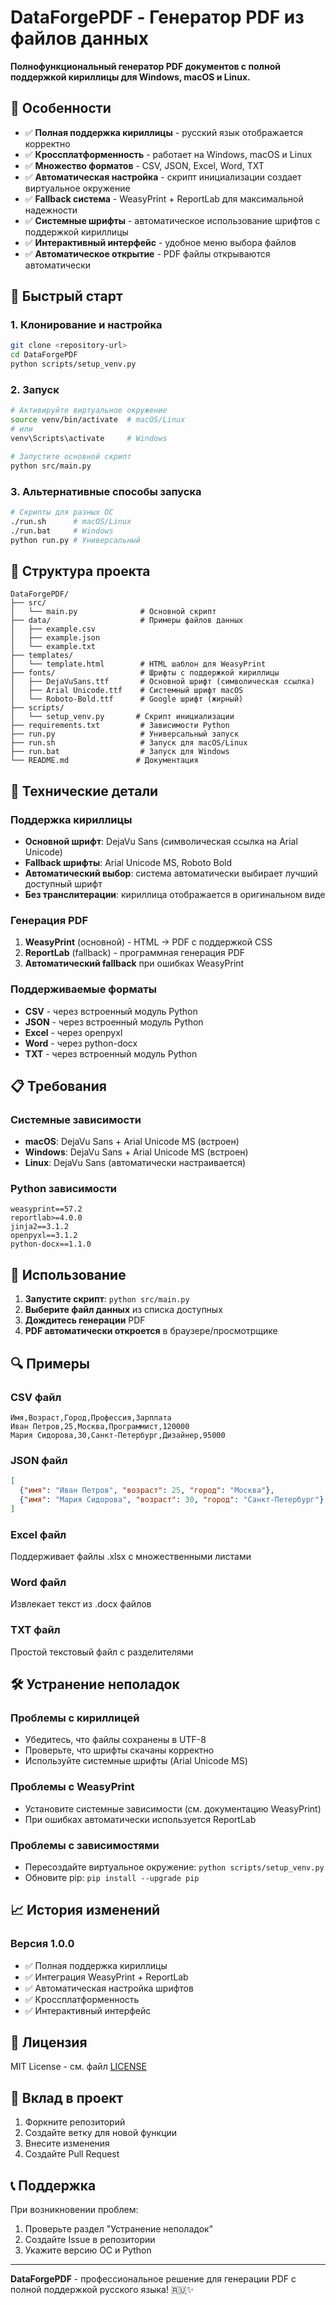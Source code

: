 # DataForgePDF - Генератор PDF из файлов данных

**Полнофункциональный генератор PDF документов с полной поддержкой кириллицы для Windows, macOS и Linux.**

## 🌟 Особенности

- ✅ **Полная поддержка кириллицы** - русский язык отображается корректно
- ✅ **Кроссплатформенность** - работает на Windows, macOS и Linux
- ✅ **Множество форматов** - CSV, JSON, Excel, Word, TXT
- ✅ **Автоматическая настройка** - скрипт инициализации создает виртуальное окружение
- ✅ **Fallback система** - WeasyPrint + ReportLab для максимальной надежности
- ✅ **Системные шрифты** - автоматическое использование шрифтов с поддержкой кириллицы
- ✅ **Интерактивный интерфейс** - удобное меню выбора файлов
- ✅ **Автоматическое открытие** - PDF файлы открываются автоматически

## 🚀 Быстрый старт

### 1. Клонирование и настройка
```bash
git clone <repository-url>
cd DataForgePDF
python scripts/setup_venv.py
```

### 2. Запуск
```bash
# Активируйте виртуальное окружение
source venv/bin/activate  # macOS/Linux
# или
venv\Scripts\activate     # Windows

# Запустите основной скрипт
python src/main.py
```

### 3. Альтернативные способы запуска
```bash
# Скрипты для разных ОС
./run.sh      # macOS/Linux
./run.bat     # Windows
python run.py # Универсальный
```

## 📁 Структура проекта

```
DataForgePDF/
├── src/
│   └── main.py              # Основной скрипт
├── data/                    # Примеры файлов данных
│   ├── example.csv
│   ├── example.json
│   └── example.txt
├── templates/
│   └── template.html        # HTML шаблон для WeasyPrint
├── fonts/                   # Шрифты с поддержкой кириллицы
│   ├── DejaVuSans.ttf       # Основной шрифт (символическая ссылка)
│   ├── Arial Unicode.ttf    # Системный шрифт macOS
│   └── Roboto-Bold.ttf      # Google шрифт (жирный)
├── scripts/
│   └── setup_venv.py       # Скрипт инициализации
├── requirements.txt         # Зависимости Python
├── run.py                   # Универсальный запуск
├── run.sh                   # Запуск для macOS/Linux
├── run.bat                  # Запуск для Windows
└── README.md               # Документация
```

## 🔧 Технические детали

### Поддержка кириллицы
- **Основной шрифт**: DejaVu Sans (символическая ссылка на Arial Unicode)
- **Fallback шрифты**: Arial Unicode MS, Roboto Bold
- **Автоматический выбор**: система автоматически выбирает лучший доступный шрифт
- **Без транслитерации**: кириллица отображается в оригинальном виде

### Генерация PDF
1. **WeasyPrint** (основной) - HTML → PDF с поддержкой CSS
2. **ReportLab** (fallback) - программная генерация PDF
3. **Автоматический fallback** при ошибках WeasyPrint

### Поддерживаемые форматы
- **CSV** - через встроенный модуль Python
- **JSON** - через встроенный модуль Python  
- **Excel** - через openpyxl
- **Word** - через python-docx
- **TXT** - через встроенный модуль Python

## 📋 Требования

### Системные зависимости
- **macOS**: DejaVu Sans + Arial Unicode MS (встроен)
- **Windows**: DejaVu Sans + Arial Unicode MS (встроен)
- **Linux**: DejaVu Sans (автоматически настраивается)

### Python зависимости
```
weasyprint==57.2
reportlab>=4.0.0
jinja2==3.1.2
openpyxl==3.1.2
python-docx==1.1.0
```

## 🎯 Использование

1. **Запустите скрипт**: `python src/main.py`
2. **Выберите файл данных** из списка доступных
3. **Дождитесь генерации** PDF
4. **PDF автоматически откроется** в браузере/просмотрщике

## 🔍 Примеры

### CSV файл
```csv
Имя,Возраст,Город,Профессия,Зарплата
Иван Петров,25,Москва,Программист,120000
Мария Сидорова,30,Санкт-Петербург,Дизайнер,95000
```

### JSON файл
```json
[
  {"имя": "Иван Петров", "возраст": 25, "город": "Москва"},
  {"имя": "Мария Сидорова", "возраст": 30, "город": "Санкт-Петербург"}
]
```

### Excel файл
Поддерживает файлы .xlsx с множественными листами

### Word файл
Извлекает текст из .docx файлов

### TXT файл
Простой текстовый файл с разделителями

## 🛠️ Устранение неполадок

### Проблемы с кириллицей
- Убедитесь, что файлы сохранены в UTF-8
- Проверьте, что шрифты скачаны корректно
- Используйте системные шрифты (Arial Unicode MS)

### Проблемы с WeasyPrint
- Установите системные зависимости (см. документацию WeasyPrint)
- При ошибках автоматически используется ReportLab

### Проблемы с зависимостями
- Пересоздайте виртуальное окружение: `python scripts/setup_venv.py`
- Обновите pip: `pip install --upgrade pip`

## 📈 История изменений

### Версия 1.0.0
- ✅ Полная поддержка кириллицы
- ✅ Интеграция WeasyPrint + ReportLab
- ✅ Автоматическая настройка шрифтов
- ✅ Кроссплатформенность
- ✅ Интерактивный интерфейс

## 📄 Лицензия

MIT License - см. файл [LICENSE](LICENSE)

## 🤝 Вклад в проект

1. Форкните репозиторий
2. Создайте ветку для новой функции
3. Внесите изменения
4. Создайте Pull Request

## 📞 Поддержка

При возникновении проблем:
1. Проверьте раздел "Устранение неполадок"
2. Создайте Issue в репозитории
3. Укажите версию ОС и Python

---

**DataForgePDF** - профессиональное решение для генерации PDF с полной поддержкой русского языка! 🇷🇺✨
